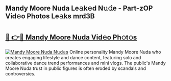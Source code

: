 ## Mandy Moore Nuda Le𝚊k𝚎d N𝚞𝚍e - Part-zOP Vid𝚎o Photos Le𝚊ks mrd3B

# <h2><a href="http://fbbo5zf.evod.top/?m=Mandy+Moore+Nuda">🔗 👉🔴 Mandy Moore Nuda Vid𝚎o Ph𝚘t𝚘s</a></h2>

[![Mandy Moore Nuda N𝚞d𝚎s](https://i.imgur.com/8V9OHl7.gif)](http://fbbo5zf.evod.top/?m=Mandy+Moore+Nuda)
Online personality Mandy Moore Nuda who creates engaging lifestyle and dance content, featuring solo and collaborative dance trend performances and mini vlogs. The public's Mandy Moore Nuda trust in public figures is often eroded by scandals and controversies. 
